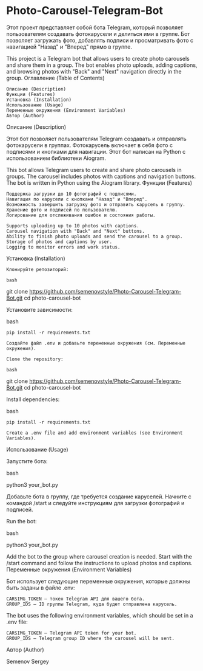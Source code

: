 # Photo-Carousel-Telegram-Bot
Этот проект представляет собой бота Telegram, который позволяет пользователям создавать фотокарусели и делиться ими в группе. Бот позволяет загружать фото, добавлять подписи и просматривать фото с навигацией "Назад" и "Вперед" прямо в группе.

This project is a Telegram bot that allows users to create photo carousels and share them in a group. The bot enables photo uploads, adding captions, and browsing photos with "Back" and "Next" navigation directly in the group.
Оглавление (Table of Contents)

    Описание (Description)
    Функции (Features)
    Установка (Installation)
    Использование (Usage)
    Переменные окружения (Environment Variables)
    Автор (Author)

Описание (Description)

Этот бот позволяет пользователям Telegram создавать и отправлять фотокарусели в группах. Фотокарусель включает в себя фото с подписями и кнопками для навигации. Этот бот написан на Python с использованием библиотеки Aiogram.

This bot allows Telegram users to create and share photo carousels in groups. The carousel includes photos with captions and navigation buttons. The bot is written in Python using the Aiogram library.
Функции (Features)

    Поддержка загрузки до 10 фотографий с подписями.
    Навигация по карусели с кнопками "Назад" и "Вперед".
    Возможность завершить загрузку фото и отправить карусель в группу.
    Хранение фото и подписей по пользователю.
    Логирование для отслеживания ошибок и состояния работы.

    Supports uploading up to 10 photos with captions.
    Carousel navigation with "Back" and "Next" buttons.
    Ability to finish photo uploads and send the carousel to a group.
    Storage of photos and captions by user.
    Logging to monitor errors and work status.

Установка (Installation)

    Клонируйте репозиторий:

    bash

git clone https://github.com/semenovstyle/Photo-Carousel-Telegram-Bot.git
cd photo-carousel-bot

Установите зависимости:

bash

    pip install -r requirements.txt

    Создайте файл .env и добавьте переменные окружения (см. Переменные окружения).

    Clone the repository:

    bash

git clone https://github.com/semenovstyle/Photo-Carousel-Telegram-Bot.git
cd photo-carousel-bot

Install dependencies:

bash

    pip install -r requirements.txt

    Create a .env file and add environment variables (see Environment Variables).

Использование (Usage)

Запустите бота:

bash

python3 your_bot.py

Добавьте бота в группу, где требуется создание каруселей. Начните с командой /start и следуйте инструкциям для загрузки фотографий и подписей.

Run the bot:

bash

python3 your_bot.py

Add the bot to the group where carousel creation is needed. Start with the /start command and follow the instructions to upload photos and captions.
Переменные окружения (Environment Variables)

Бот использует следующие переменные окружения, которые должны быть заданы в файле .env:

    CARSIMG_TOKEN — токен Telegram API для вашего бота.
    GROUP_IDS — ID группы Telegram, куда будет отправлена карусель.

The bot uses the following environment variables, which should be set in a .env file:

    CARSIMG_TOKEN — Telegram API token for your bot.
    GROUP_IDS — Telegram group ID where the carousel will be sent.

Автор (Author)

   Semenov Sergey
